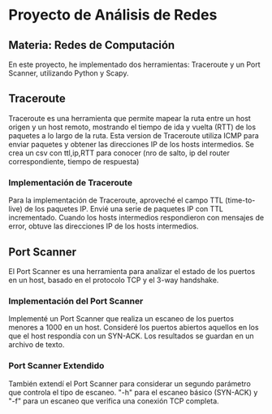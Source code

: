 # Proyecto de Análisis de Redes

## Materia: Redes de Computación
En este proyecto, he implementado dos herramientas: Traceroute y un Port Scanner, utilizando Python y Scapy.

## Traceroute

Traceroute es una herramienta que permite mapear la ruta entre un host origen y un host remoto, mostrando el tiempo de ida y vuelta (RTT) de los paquetes a lo largo de la ruta.
Esta version de Traceroute utiliza ICMP para enviar paquetes y obtener las direcciones IP de los hosts intermedios.
Se crea un csv con ttl,ip,RTT para conocer (nro de salto, ip del router correspondiente, tiempo de respuesta)

### Implementación de Traceroute

Para la implementación de Traceroute, aproveché el campo TTL (time-to-live) de los paquetes IP. Envié una serie de paquetes IP con TTL incrementado. Cuando los hosts intermedios respondieron con mensajes de error, obtuve las direcciones IP de los hosts intermedios.

## Port Scanner

El Port Scanner es una herramienta para analizar el estado de los puertos en un host, basado en el protocolo TCP y el 3-way handshake.

### Implementación del Port Scanner

Implementé un Port Scanner que realiza un escaneo de los puertos menores a 1000 en un host. Consideré los puertos abiertos aquellos en los que el host respondía con un SYN-ACK. Los resultados se guardan en un archivo de texto.

### Port Scanner Extendido

También extendí el Port Scanner para considerar un segundo parámetro que controla el tipo de escaneo. "-h" para el escaneo básico (SYN-ACK) y "-f" para un escaneo que verifica una conexión TCP completa.


